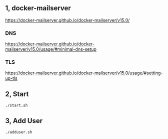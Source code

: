 ## 1, docker-mailserver

https://docker-mailserver.github.io/docker-mailserver/v15.0/

### DNS

https://docker-mailserver.github.io/docker-mailserver/v15.0/usage/#minimal-dns-setup

### TLS

https://docker-mailserver.github.io/docker-mailserver/v15.0/usage/#setting-up-tls

## 2, Start

```
./start.sh
```

## 3, Add User

```
./adduser.sh
```
